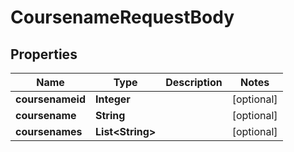 

# CoursenameRequestBody


## Properties

| Name | Type | Description | Notes |
|------------ | ------------- | ------------- | -------------|
|**coursenameid** | **Integer** |  |  [optional] |
|**coursename** | **String** |  |  [optional] |
|**coursenames** | **List&lt;String&gt;** |  |  [optional] |



